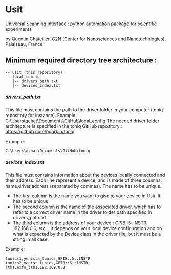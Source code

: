 # Usit
Universal Scanning Interface : python automation package for scientific experiments

by Quentin Chateiller, C2N (Center for Nanosciences and Nanotechnlogies), Palaiseau, France


## Minimum required directory tree architecture :
```
-- usit (this repository)  
-- local_config  
   |-- drivers_path.txt  
   |-- devices_index.txt  
```
   
##### drivers_path.txt
This file must contains the path to the driver folder in your computer (toniq repository for instance).
Example: C:\Users\qchat\Documents\GitHub\local_config
The needed driver folder architecture is specified in the toniq GitHub repository : https://github.com/bgarbin/toniq

Example:
```
C:\Users\qchat\Documents\GitHub\toniq
```

##### devices_index.txt
This file must contains information about the devices locally connected and their address.
Each line represent a device, and is made of three columns: name,driver,address (separated by commas). The name has to be unique.
- The first column is the name you want to give to your device in Usit. It has to be unique.
- The second column is the name of the associated driver, which has to refer to a correct driver name in the driver folder path specified in  drivers_path.txt
- The third column is the address of your device : GPIB::5::INSTR, 192.168.0.6, etc... It depends on your local device configuration and on what is expected by the Device class in the driver file, but it must be a string in all case.  

Example:
```
tunics1,yenista_tunics,GPIB::5::INSTR
tunics2,yenist_tunics,GPIB::6::INSTR
ltb1,exfo_ltb1,192.169.0.8
```
